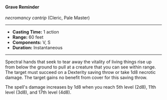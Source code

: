 #### Grave Reminder
*necromancy cantrip* (Cleric, Pale Master)
___
- **Casting Time:** 1 action
- **Range:** 60 feet
- **Components:** V, S
- **Duration:** Instantaneous
---
Spectral hands that seek to tear away the vitality of living things rise up from below the ground to pull at a creature that you can see within range. The target must succeed on a Dexterity saving throw or take 1d8 necrotic damage. The target gains no benefit from cover for this saving throw.

The spell's damage increases by 1d8 when you reach 5th level (2d8), 11th level (3d8), and 17th level (4d8).